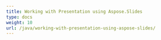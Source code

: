 ```yaml
---
title: Working with Presentation using Aspose.Slides
type: docs
weight: 10
url: /java/working-with-presentation-using-aspose-slides/
---
```

